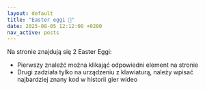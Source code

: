 ```yaml
---
layout: default
title: "Easter eggi 🥚"
date: 2025-08-05 12:12:00 +0200
nav_active: posts
---
```


Na stronie znajdują się 2 Easter Eggi:
<ul>
    <li>Pierwszy znaleźć można klikająć odpowiedni element na stronie</li>
    <li>Drugi zadziała tylko na urządzeniu z klawiaturą, należy wpisać najbardziej znany kod w historii gier wideo</li>
</ul>